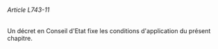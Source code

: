 ###### Article L743-11

Un décret en Conseil d'Etat fixe les conditions d'application du présent chapitre.

